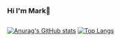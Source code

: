 ###  Hi I'm Mark👋

##

[![Anurag's GitHub stats](https://github-readme-stats.vercel.app/api?username=markmark345&show_icons=true&theme=tokyonight)](https://github.com/anuraghazra/github-readme-stats)
[![Top Langs](https://github-readme-stats.vercel.app/api/top-langs/?username=markmark345&layout=compact&theme=tokyonight)](https://github.com/anuraghazra/github-readme-stats)

